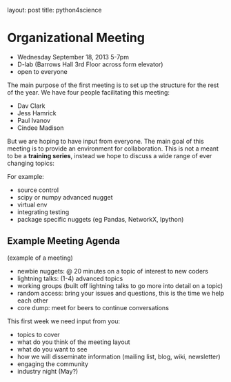 layout: post
title: python4science

Organizational Meeting
======================

 * Wednesday September 18, 2013 5-7pm
 * D-lab (Barrows Hall 3rd Floor across form elevator)
 * open to everyone

The main purpose of the first meeting is to set up the structure for the rest of the year.
We have four people facilitating this meeting:

 * Dav Clark
 * Jess Hamrick
 * Paul Ivanov
 * Cindee Madison

But we are hoping to have input from everyone. 
The main goal of this meeting is to provide an environment for collaboration.
This is not a meant to be a **training series**, instead we hope to discuss a wide range of ever changing topics:

For example:

 * source control
 * scipy or numpy advanced nugget
 * virtual env
 * integrating testing 
 * package specific nuggets (eg Pandas, NetworkX, Ipython)


Example Meeting Agenda
----------------------

(example of a meeting)

 * newbie nuggets: @ 20 minutes on a topic of interest to new coders
 * lightning talks: (1-4) advanced topics 
 * working groups (built off lightning talks to go more into detail on a topic)
 * random access: bring your issues and questions, this is the time we help each other
 * core dump: meet for beers to continue conversations


This first week we need input from you:

 * topics to cover
 * what do you think of the meeting layout
 * what do you want to see
 * how we will disseminate information (mailing list, blog, wiki, newsletter)
 * engaging the community
 * industry night (May?)


